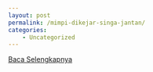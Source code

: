 ```yaml
---
layout: post
permalink: /mimpi-dikejar-singa-jantan/
categories:
    - Uncategorized
---
```


[Baca Selengkapnya](/08)